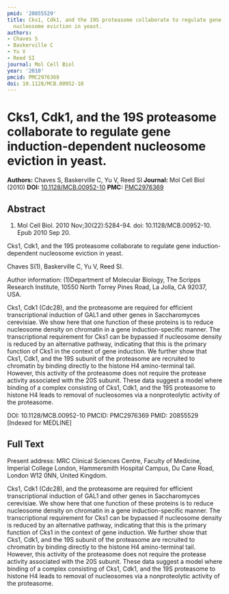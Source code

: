 ```yaml
---
pmid: '20855529'
title: Cks1, Cdk1, and the 19S proteasome collaborate to regulate gene induction-dependent
  nucleosome eviction in yeast.
authors:
- Chaves S
- Baskerville C
- Yu V
- Reed SI
journal: Mol Cell Biol
year: '2010'
pmcid: PMC2976369
doi: 10.1128/MCB.00952-10
---
```


# Cks1, Cdk1, and the 19S proteasome collaborate to regulate gene induction-dependent nucleosome eviction in yeast.
**Authors:** Chaves S, Baskerville C, Yu V, Reed SI
**Journal:** Mol Cell Biol (2010)
**DOI:** [10.1128/MCB.00952-10](https://doi.org/10.1128/MCB.00952-10)
**PMC:** [PMC2976369](https://www.ncbi.nlm.nih.gov/pmc/articles/PMC2976369/)

## Abstract

1. Mol Cell Biol. 2010 Nov;30(22):5284-94. doi: 10.1128/MCB.00952-10. Epub 2010
Sep  20.

Cks1, Cdk1, and the 19S proteasome collaborate to regulate gene 
induction-dependent nucleosome eviction in yeast.

Chaves S(1), Baskerville C, Yu V, Reed SI.

Author information:
(1)Department of Molecular Biology, The Scripps Research Institute, 10550 North 
Torrey Pines Road, La Jolla, CA 92037, USA.

Cks1, Cdk1 (Cdc28), and the proteasome are required for efficient 
transcriptional induction of GAL1 and other genes in Saccharomyces cerevisiae. 
We show here that one function of these proteins is to reduce nucleosome density 
on chromatin in a gene induction-specific manner. The transcriptional 
requirement for Cks1 can be bypassed if nucleosome density is reduced by an 
alternative pathway, indicating that this is the primary function of Cks1 in the 
context of gene induction. We further show that Cks1, Cdk1, and the 19S subunit 
of the proteasome are recruited to chromatin by binding directly to the histone 
H4 amino-terminal tail. However, this activity of the proteasome does not 
require the protease activity associated with the 20S subunit. These data 
suggest a model where binding of a complex consisting of Cks1, Cdk1, and the 19S 
proteasome to histone H4 leads to removal of nucleosomes via a nonproteolytic 
activity of the proteasome.

DOI: 10.1128/MCB.00952-10
PMCID: PMC2976369
PMID: 20855529 [Indexed for MEDLINE]

## Full Text

Present address: MRC Clinical Sciences Centre, Faculty of Medicine, Imperial College London, Hammersmith Hospital Campus, Du Cane Road, London W12 0NN, United Kingdom.

Cks1, Cdk1 (Cdc28), and the proteasome are required for efficient transcriptional induction of GAL1 and other genes in Saccharomyces cerevisiae. We show here that one function of these proteins is to reduce nucleosome density on chromatin in a gene induction-specific manner. The transcriptional requirement for Cks1 can be bypassed if nucleosome density is reduced by an alternative pathway, indicating that this is the primary function of Cks1 in the context of gene induction. We further show that Cks1, Cdk1, and the 19S subunit of the proteasome are recruited to chromatin by binding directly to the histone H4 amino-terminal tail. However, this activity of the proteasome does not require the protease activity associated with the 20S subunit. These data suggest a model where binding of a complex consisting of Cks1, Cdk1, and the 19S proteasome to histone H4 leads to removal of nucleosomes via a nonproteolytic activity of the proteasome.
